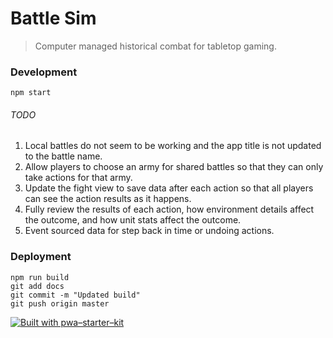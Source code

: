 # Battle Sim

> Computer managed historical combat for tabletop gaming.

### Development

`npm start`

###### TODO

1. Local battles do not seem to be working and the app title is not updated to the battle name.
1. Allow players to choose an army for shared battles so that they can only take actions for that army.
1. Update the fight view to save data after each action so that all players can see the action results as it happens.
1. Fully review the results of each action, how environment details affect the outcome, and how unit stats affect the outcome.
1. Event sourced data for step back in time or undoing actions.

### Deployment

```
npm run build
git add docs
git commit -m "Updated build"
git push origin master
```

[![Built with pwa–starter–kit](https://img.shields.io/badge/built_with-pwa–starter–kit_-blue.svg)](https://github.com/Polymer/pwa-starter-kit "Built with pwa–starter–kit")
